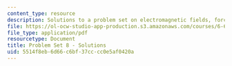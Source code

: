 ```yaml
---
content_type: resource
description: Solutions to a problem set on electromagnetic fields, forces, and motion.
file: https://ol-ocw-studio-app-production.s3.amazonaws.com/courses/6-641-electromagnetic-fields-forces-and-motion-spring-2005/5514f8eb6d66c6bf37cccc0e5af0420a_05_ps08_sol.pdf
file_type: application/pdf
resourcetype: Document
title: Problem Set 8 - Solutions
uid: 5514f8eb-6d66-c6bf-37cc-cc0e5af0420a
---
```


